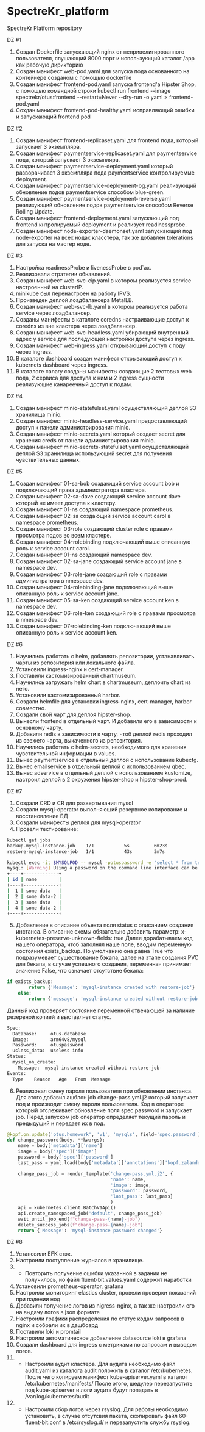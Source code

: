 # SpectreKr_platform
SpectreKr Platform repository

DZ #1
1. Создан Dockerfile запускающий nginx от непривелигированного пользователя, слушающий 8000 порт и использующий каталог /app как рабочую дирикторию
2. Создан манифест web-pod.yaml для запуска пода основанного на контейнере созданом с помощью dockerfile
3. Создан манифест frontend-pod.yaml запуска frontend'a Hipster Shop, с помощью командной строки kubectl run frontend --image spectrekr/otus:frontend --restart=Never --dry-run -o yaml > frontend-pod.yaml
4. Сохдан манифест frontend-pod-healthy.yaml исправляющий ошибки и запускающий frontend pod

DZ #2
1. Создан манифест frontend-replicaset.yaml для frontend пода, который запускает 3 экземпляра.
2. Создан манифест paymentservice-replicaset.yaml для paymentservice пода, который запускает 3 экземпляра.
3. Создан манифест paymentservice-deployment.yaml который разворачивает 3 экземпляра пода paymentservice контролируемые deployment.
4. Создан манифест paymentservice-deployment-bg.yaml реализующий обновление подов paymentservice способом blue-green.
5. Создан манифест paymentservice-deployment-reverse.yaml реализующий обновление подов paymentservice способом Reverse Rolling Update.
6. Создан манифест frontend-deployment.yaml запускающий под frontend кнтролируемый deployment и реализует readinessprobe.
7. Создан манифест node-exporter-daemonset.yaml запускающий под node-exporter на всех нодах класстера, так же добавлен tolerations для запуска на мастер ноде.

DZ #3
1. Настройка readinessProbe и livenessProbe в pod`ах.
2. Реализовали стратегии обнавлений.
3. Создан манифест web-svc-cip.yaml в котором реализуется service настроенный на clusterIP.
4. minikube был перенастроен на работу IPVS.
5. Произведен деплой лоадбалансера MetalLB.
6. Создан манифест web-svc-lb.yaml в котором реализуется работа service через лоадбалансер.
7. Созданы манифесты в каталоге coredns настраивающие доступ к coredns из вне кластера через лоадбалансер.
8. Создан манифест web-svc-headless.yaml убирающий внутренний адрес у service для последующей настройки доступа через ingress.
9. Создан манифест web-ingress.yaml открывающий доступ к поду через ingress.
10. В каталоге dashboard создан манифест открывающий доступ к kubernets dashboard через ingress.
11. В каталоге canary созданы манифесты создающие 2 тестовых web пода, 2 сервиса для доступа к ним и 2 ingress сущности реализующие канареечный доступ к подам.

DZ #4
1. Создан манифест minio-statefulset.yaml осуществляющий деплой S3 хранилища minio.
2. Создан манифест minio-headless-service.yaml предоставляющий доступ к панели администрирования minio.
3. Создан манифест minio-secrets.yaml который создает secret для хранения creds от панели администрирования minio.
4. Создан манифест minio-secrets-statefulset.yaml осуществляющий деплой S3 хранилища использующий secret для получения чувствительных данных.

DZ #5
1. Создан манифест 01-sa-bob создающий service account bob и подключающий права администратора кластера.
2. Создан манифест 02-sa-dave создающий service account dave который не имеет доступа к кластеру.
3. Создан манифест 01-ns создающий namespace prometheus.
4. Создан манифест 02-sa создающий service account carol в namespace prometheus.
5. Создан манифест 03-role создающий cluster role с правами просмотра подов во всем кластере.
6. Создан манифест 04-rolebinding подключающий выше описанную роль к service account carol.
7. Создан манифест 01-ns создающий namespace dev.
8. Создан манифест 02-sa-jane создающий service account jane в namespace dev.
9. Создан манифест 03-role-jane создающий role с правами администратора в nmespace dev.
10. Создан манифест 04-rolebinding-jane подключающий выше описанную роль к service account jane.
11. Создан манифест 05-sa-ken создающий service account ken в namespace dev.
12. Создан манифест 06-role-ken создающий role с правами просмотра в nmespace dev.
13. Создан манифест 07-rolebinding-ken подключающий выше описанную роль к service account ken.

DZ #6
1. Научились работать с helm, добавлять репозитории, устанавливать чарты из репозитория или локального файла.
2. Установили ingress-nginx и cert-manager.
3. Поставили кастомизированный chartmuseum.
4. Научились загружать helm chart в chartmuseum, деплоить chart из него.
5. Установили кастомизированный harbor.
6. Создали helmfile для установки ingress-nginx, cert-manager, harbor совместно.
7. Создали свой чарт для деплоя hipster-shop.
8. Вынесли frontend в отдельный чарт. И добавили его в зависимости к основному чарту.
9. Добавили redis в зависимости к чарту, чтоб деплой redis проходил из свежего чарта, выкаченного из репозитория.
10. Научились работать с helm-secrets, необходимого для хранения чувствительной информации в values.
11. Вынес paymentservice в отдельный деплой с использование kubecfg.
12. Вынес emailservice в отдельный деплой с использованием qbec.
13. Вынес adservice в отдельный деплой с использованием kustomize, настроил деплой в 2 окружения hipster-shop и hipster-shop-prod.

DZ #7
1. Создали CRD и CR для развертывания mysql
2. Создали mysql-operator выполняющий резервное копирование и восстановление БД
3. Создали манифесты деплоя для mysql-operator
4. Провели тестирование:
```bash
kubectl get jobs
backup-mysql-instance-job    1/1           5s         6m23s
restore-mysql-instance-job   1/1           43s        3m7s
```
```bash
kubectl exec -it $MYSQLPOD -- mysql -potuspassword -e "select * from test;" otus-database
mysql: [Warning] Using a password on the command line interface can be insecure.
+----+-------------+
| id | name        |
+----+-------------+
|  1 | some data   |
|  2 | some data-2 |
|  3 | some data   |
|  4 | some data-2 |
+----+-------------+
```
5. Добавление в описание объекта поля status с описанием создания инстанса.
В описание схемы обязательно добавить параметр:
x-kubernetes-preserve-unknown-fields: true
Далее дорабатываем код нашего оператора, чтоб заполнял наше поле, вводим переменную состояния exists_backup. По умолчанию она равна True что подразумевает существование бэкапа, далее на этапе создания PVC для бекапа, в случае успешного создания, переменная принимает значение False, что означает отсутствие бекапа:
```python
if exists_backup:
        return {'Message': 'mysql-instance created with restore-job'}
    else:
        return {'message': 'mysql-instance created without restore-job'}
```
Данный код проверяет состояние переменной отвечающей за наличие резервной копией и выставляет статус.
```bash
Spec:
  Database:     otus-database
  Image:        arm64v8/mysql
  Password:     otuspassword
  usless_data:  useless info
Status:
  mysql_on_create:
    Message:  mysql-instance created without restore-job
Events:
  Type    Reason   Age   From  Message
```
6. Реализовал смену пароля пользователя при обновлении инстанса.
Для этого добавил ашблон job change-pass.yml.j2 который запускает под и производит смену пароля пользователя.
Код в операторе который отслеживает обновление поля spec.password и запускает job. Перед запуском job оператор определяет текущий пароль и предыдущий и передает их в под.
```python
@kopf.on.update('otus.homework', 'v1', 'mysqls', field='spec.password')
def change_password(body, **kwargs):
    name = body['metadata']['name']
    image = body['spec']['image']
    password = body['spec']['password']
    last_pass = yaml.load(body['metadata']['annotations']['kopf.zalando.org/last-handled-configuration'], Loader=SafeLoader)['spec']['password']

    change_pass_job = render_template('change-pass.yml.j2', {
                                      'name': name,
                                      'image': image,
                                      'password': password,
                                      'last_pass': last_pass}
                                      )
    api = kubernetes.client.BatchV1Api()
    api.create_namespaced_job('default', change_pass_job)
    wait_until_job_end(f"change-pass-{name}-job")
    delete_success_jobs(f"change-pass-{name}-job")
    return {'Message': 'mysql-instance password changed'}
```
DZ #8
1. Установили EFK стэк.
2. Настроили поступление журналов в хранилище.
3. * Повторить получение ошибки указанной в задании не получилось, но файл fluent-bit.values.yaml содержит наработки
4. Установили prometheus-operator, grafana
5. Настроили мониторинг elastics cluster, провели проверки показаний при падении нод
6. Добавили получение логов из nigress-nginx, а так же настроили его на выдачу логов в json формате
7. Настроили графики распределения по статус кодам запросов в nginx и собрали их в дашбоард
8. Поставили loki и promtail
9. Настроили автоматическое добавление datasource loki в grafana
10. Создали dashboard для ingress с метриками по запросам и выводом логов.
11. * Настроили аудит кластера. Для аудита необходимо файл audit.yaml из каталога audit положить в каталог /etc/kubernetes. После чего копируем манифест kube-apiserver.yaml в каталог /etc/kubernetes/manifests/ После этого, шедулер перезапустить под kube-apiserver и логи аудита будут попадать в /var/log/kubernetes/audit
12. * Настроили сбор логов через rsyslog. Для работы необходимо установить, в случае отсутсвия пакета, скопировать файл 60-fluent-bit.conf  в /etc/rsyslog.d/ и перезапустить службу rsyslog. 
